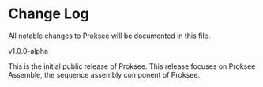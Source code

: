 # Change Log

All notable changes to Proksee will be documented in this file. 

v1.0.0-alpha

This is the initial public release of Proksee. This release focuses on Proksee Assemble, the sequence assembly component of Proksee.
